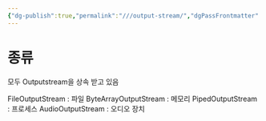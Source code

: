 ```yaml
---
{"dg-publish":true,"permalink":"///output-stream/","dgPassFrontmatter":true}
---
```



# 종류

모두 Outputstream을 상속 받고 있음

FileOutputStream : 파일
ByteArrayOutputStream : 메모리
PipedOutputStream : 프로세스
AudioOutputStream : 오디오 장치